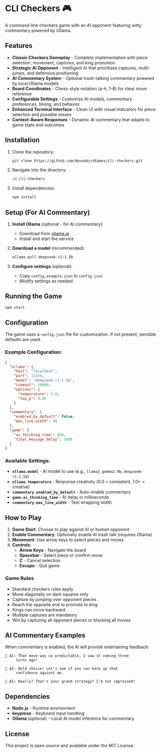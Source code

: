 # CLI Checkers 🎮

A command-line checkers game with an AI opponent featuring witty commentary powered by Ollama.

## Features

- **Classic Checkers Gameplay** - Complete implementation with piece selection, movement, captures, and king promotion
- **Strategic AI Opponent** - Intelligent AI that prioritizes captures, multi-jumps, and defensive positioning
- **AI Commentary System** - Optional trash-talking commentary powered by local Ollama models
- **Board Coordinates** - Chess-style notation (a-h, 1-8) for clear move reference
- **Configurable Settings** - Customize AI models, commentary preferences, timing, and behavior
- **Enhanced Terminal Interface** - Clean UI with visual indicators for piece selection and possible moves
- **Context-Aware Responses** - Dynamic AI commentary that adapts to game state and outcomes

## Installation

1. Clone the repository:
   ```bash
   git clone https://github.com/HousebirdGames/cli-checkers.git
   ```

2. Navigate into the directory:
   ```bash
   cd cli-checkers
   ```

3. Install dependencies:
   ```bash
   npm install
   ```

## Setup (For AI Commentary)

1. **Install Ollama** (optional - for AI commentary):
   - Download from [ollama.ai](https://ollama.ai)
   - Install and start the service

2. **Download a model** (recommended):
   ```bash
   ollama pull deepseek-r1:1.5b
   ```

3. **Configure settings** (optional):
   - Copy `config.example.json` to `config.json`
   - Modify settings as needed

## Running the Game

```bash
npm start
```

## Configuration

The game uses a `config.json` file for customization. If not present, sensible defaults are used.

### Example Configuration:

```json
{
  "ollama": {
    "host": "localhost",
    "port": 11434,
    "model": "deepseek-r1:1.5b",
    "timeout": 10000,
    "options": {
      "temperature": 1.0,
      "top_p": 0.95
    }
  },
  "commentary": {
    "enabled_by_default": false,
    "max_line_width": 60
  },
  "game": {
    "ai_thinking_time": 800,
    "final_message_delay": 3000
  }
}
```

### Available Settings:

- **`ollama.model`** - AI model to use (e.g., `llama2`, `gemma2:9b`, `deepseek-r1:1.5b`)
- **`ollama.temperature`** - Response creativity (0.0 = consistent, 1.0+ = creative)
- **`commentary.enabled_by_default`** - Auto-enable commentary
- **`game.ai_thinking_time`** - AI delay in milliseconds
- **`commentary.max_line_width`** - Text wrapping width

## How to Play

1. **Game Start**: Choose to play against AI or human opponent
2. **Enable Commentary**: Optionally enable AI trash talk (requires Ollama)
3. **Movement**: Use arrow keys to select pieces and moves
4. **Controls**:
   - **Arrow Keys** - Navigate the board
   - **Spacebar** - Select piece or confirm move
   - **C** - Cancel selection
   - **Escape** - Quit game

### Game Rules

- Standard checkers rules apply
- Move diagonally on dark squares only
- Capture by jumping over opponent pieces
- Reach the opposite end to promote to king
- Kings can move backward
- Multiple captures are mandatory
- Win by capturing all opponent pieces or blocking all moves

## AI Commentary Examples

When commentary is enabled, the AI will provide entertaining feedback:

```
💭 AI: That move was so predictable, I saw it coming three 
     turns ago!

💭 AI: Bold choice! Let's see if you can back up that 
     confidence against me.

💭 AI: Really? That's your grand strategy? I'm not impressed!
```

## Dependencies

- **Node.js** - Runtime environment
- **keypress** - Keyboard input handling
- **Ollama** (optional) - Local AI model inference for commentary

## License

This project is open source and available under the MIT License.